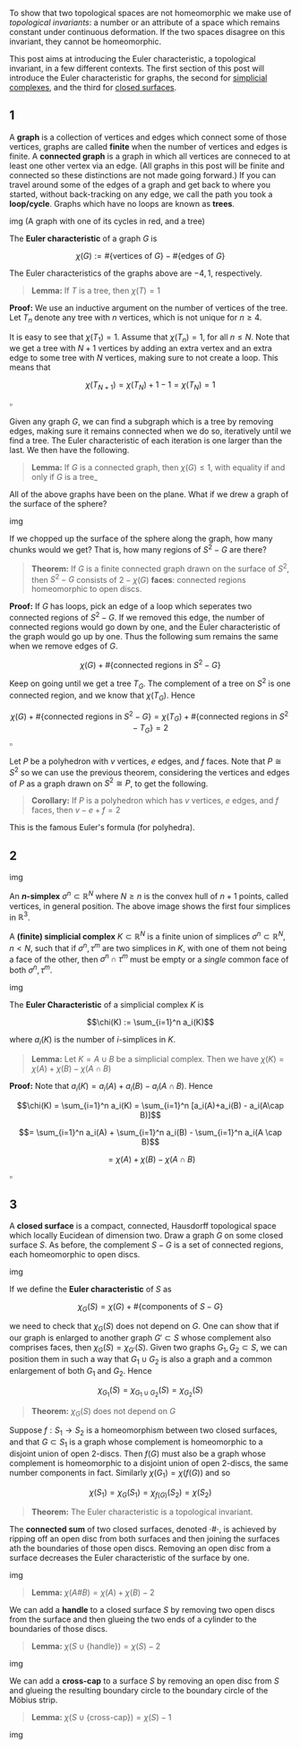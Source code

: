 To show that two topological spaces are not homeomorphic we make use of _topological invariants_: a number or an attribute of a space which remains constant under continuous deformation. If the two spaces disagree on this invariant, they cannot be homeomorphic.

This post aims at introducing the Euler characteristic, a topological invariant, in a few different contexts. The first section of this post will introduce the Euler characteristic for graphs, the second for [simplicial complexes](https://lukethiggins.com/2022/02/16/surfaces-and-simplicial-complexes), and the third for [closed surfaces](https://lukethiggins.com/2022/02/16/surfaces-and-simplicial-complexes).

## 1
A **graph** is a collection of vertices and edges which connect some of those vertices, graphs are called **finite** when the number of vertices and edges is finite. A **connected graph** is a graph in which all vertices are conneced to at least one other vertex via an edge. (All graphs in this post will be finite and connected so these distinctions are not made going forward.) If you can travel around some of the edges of a graph and get back to where you started, without back-tracking on any edge, we call the path you took a **loop/cycle**. Graphs which have no loops are known as **trees**.

img
(A graph with one of its cycles in red, and a tree)

The **Euler characteristic** of a graph $G$ is

$$\chi (G) :=\#\{\text{vertices of}\ G \}-\#\{ \text{edges of}\ G \}$$

The Euler characteristics of the graphs above are $-4, 1$, respectively.

>**Lemma:** If $T$ is a tree, then $\chi(T)=1$

**Proof:** We use an inductive argument on the number of vertices of the tree. Let $T_n$ denote any tree with $n$ vertices, which is not unique for $n \geq 4$.

It is easy to see that $\chi(T_1)=1$. Assume that $\chi(T_n)=1$, for all $n \leq N$. Note that we get a tree with $N+1$ vertices by adding an extra vertex and an extra edge to some tree with $N$ vertices, making sure to not create a loop. This means that

$$\chi(T_{N+1}) = \chi(T_N) +1 -1 = \chi(T_N) =1$$

$\square$

Given any graph $G$, we can find a subgraph which is a tree by removing edges, making sure it remains connected when we do so, iteratively until we find a tree. The Euler characteristic of each iteration is one larger than the last. We then have the following.

> **Lemma:** If $G$ is a connected graph, then $\chi(G) \leq 1$, with equality if and only if $G$ is a tree_

All of the above graphs have been on the plane. What if we drew a graph of the surface of the sphere?

img

If we chopped up the surface of the sphere along the graph, how many chunks would we get? That is, how many regions of $S^2-G$ are there?

> **Theorem:** If $G$ is a finite connected graph drawn on the surface of $S^2$, then $S^2-G$ consists of $2-\chi(G)$ **faces**: connected regions homeomorphic to open discs.

**Proof:** If $G$ has loops, pick an edge of a loop which seperates two connected regions of $S^2-G$. If we removed this edge, the number of connected regions would go down by one, and the Euler characteristic of the graph would go up by one. Thus the following sum remains the same when we remove edges of $G$.

$$\chi(G) + \#\{\text{connected regions in} \ S^2-G \}$$

Keep on going until we get a tree $T_G$. The complement of a tree on $S^2$ is one connected region, and we know that $\chi(T_G)$. Hence

$$\chi(G) + \#\{\text{connected regions in} \ S^2-G \} = \chi(T_G) + \#\{\text{connected regions in} \ S^2-T_G \} =2$$
$\square$

Let $P$ be a polyhedron with $v$ vertices, $e$ edges, and $f$ faces. Note that $P \cong S^2$ so we can use the previous theorem, considering the vertices and edges of $P$ as a graph drawn on $S^2 \cong P$, to get the following.

> **Corollary:** If $P$ is a polyhedron which has $v$ vertices, $e$ edges, and $f$ faces, then $v-e+f=2$

This is the famous Euler's formula (for polyhedra).

## 2

img

An **$n$-simplex**  $\sigma^n \subset \mathbb{R}^N$ where $N \geq n$ is the convex hull of $n+1$ points, called vertices, in general position. The above image shows the first four simplices in $\mathbb{R}^3$.

A **(finite) simplicial complex** $K \subset \mathbb{R}^N$ is a finite union of simplices $\sigma^n \subset \mathbb{R}^N$, $n< N$, such that if $\sigma^n, \tau^m$ are two simplices in $K$, with one of them not being a face of the other, then $\sigma^n \cap \tau^m$ must be empty or a _single_ common face of both $\sigma^n, \tau^m$.

img

The **Euler Characteristic** of a simplicial complex $K$ is

$$\chi(K) := \sum_{i=1}^n a_i(K)$$

where $a_i(K)$ is the number of $i$-simplices in $K$.

> **Lemma:** Let $K =A \cup B$ be a simplicial complex. Then we have $\chi(K) = \chi(A)+ \chi(B) - \chi(A \cap B)$

**Proof:** Note that $a_i(K)=a_i(A)+a_i(B) - a_i(A\cap B)$. Hence

$$\chi(K) = \sum_{i=1}^n a_i(K) = \sum_{i=1}^n [a_i(A)+a_i(B) - a_i(A\cap B)]$$

$$= \sum_{i=1}^n a_i(A) + \sum_{i=1}^n a_i(B) - \sum_{i=1}^n a_i(A \cap B)$$

$$= \chi(A)+ \chi(B) - \chi(A \cap B)$$

$\square$

## 3
A **closed surface** is a compact, connected, Hausdorff topological space which locally Eucidean of dimension two. Draw a graph $G$ on some closed surface $S$. As before, the complement $S-G$ is a set of connected regions, each homeomorphic to open discs.

img

If we define the **Euler characteristic** of $S$ as

$$\chi_G(S)= \chi (G) + \#\{ \text{components of} \ S-G \}$$

we need to check that $\chi_G(S)$ does not depend on $G$. One can show that if our graph is enlarged to another graph $G' \subset S$ whose complement also comprises faces, then $\chi_{G}(S) = \chi_{G'}(S)$. Given two graphs $G_1, G_2 \subset S$, we can position them in such a way that $G_1 \cup G_2$ is also a graph and a common enlargement of both $G_1$ and $G_2$. Hence

$$\chi_{G_1}(S) = \chi_{G_1 \cup G_2}(S) = \chi_{G_2}(S)$$

> **Theorem:** $\chi_G(S)$ does not depend on $G$

Suppose $f: S_1 \to S_2$ is a homeomorphism between two closed surfaces, and that $G \subset S_1$ is a graph whose complement is homeomorphic to a disjoint union of open $2$-discs. Then $f(G)$ must also be a graph whose complement is homeomorphic to a disjoint union of open $2$-discs, the same number components in fact. Similarly $\chi(G_1) = \chi(f(G))$ and so

$$\chi(S_1)=\chi_G(S_1) = \chi_{f(G)}(S_2)=\chi(S_2)$$

> **Theorem:** The Euler characteristic is a topological invariant.

The **connected sum** of two closed surfaces, denoted $\cdot \# \cdot$, is achieved by ripping off an open disc from both surfaces and then joining the surfaces ath the boundaries of those open discs. Removing an open disc from a surface decreases the Euler characteristic of the surface by one.

img

> **Lemma:** $\chi(A\#B)=\chi(A)+\chi(B)-2$

We can add a **handle** to a closed surface $S$ by removing two open discs from the surface and then glueing the two ends of a cylinder to the boundaries of those discs.

> **Lemma:** $\chi(S \cup \{\text{handle} \}) = \chi(S) - 2$

img

We can add a **cross-cap** to a surface $S$ by removing an open disc from $S$ and glueing the resulting boundary circle to the boundary circle of the Möbius strip.

> **Lemma:** $\chi(S \cup \{\text{cross-cap} \}) = \chi(S) - 1$

img


